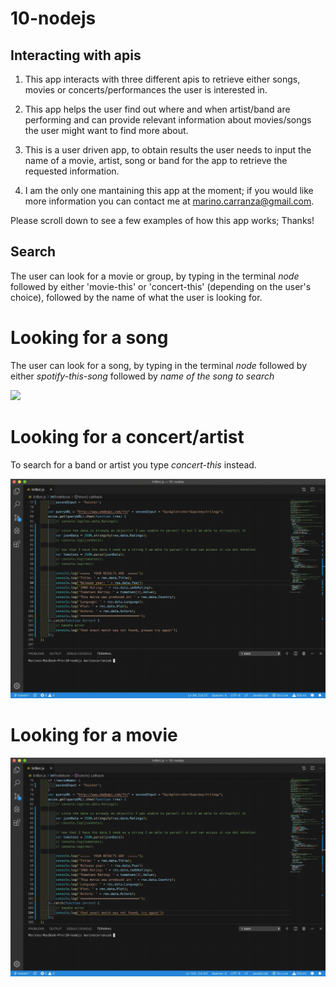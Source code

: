 # **10-nodejs**
## Interacting with apis

1.  This app interacts with three different apis to retrieve either songs, movies or concerts/performances the user is interested in.

2.  This app helps the user find out where and when artist/band are performing and can provide relevant information about movies/songs the user might want to find more about.

3.  This is a user driven app, to obtain results the user needs to input the name of a movie, artist, song or band for the app to retrieve the requested information.

4.  I am the only one mantaining this app at the moment; if you would like more information you can contact me at marino.carranza@gmail.com.

Please scroll down to see a few examples of how this app works;  Thanks!

## **Search**
The user can look for a movie or group, by typing in the terminal *node* followed by either
 'movie-this' or 'concert-this' (depending on the user's choice), followed by the name of what the user is looking for.


# **Looking for a song**
The user can look for a song, by typing in the terminal *node* followed by either *spotify-this-song* followed by *name of the song to search*

<img src="assets/spotify-this-song.gif">

# **Looking for a concert/artist**
To search for a band or artist you type *concert-this* instead.

<img src="assets/concert-this.gif">

# **Looking for a movie**

<img src="assets/movie-this.gif">

